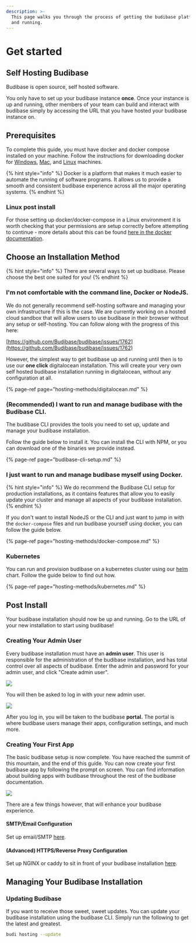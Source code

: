 ```yaml
---
description: >-
  This page walks you through the process of getting the budibase platform up
  and running.
---
```


# Get started

## Self Hosting Budibase

Budibase is open source, self hosted software. 

You only have to set up your budibase instance **once**. Once your instance is up and running, other members of your team can build and interact with budibase simply by accessing the URL that you have hosted your budibase instance on.

## Prerequisites

To complete this guide, you must have docker and docker compose installed on your machine. Follow the instructions for downloading docker for [Windows](https://docs.docker.com/docker-for-windows/install/), [Mac](https://docs.docker.com/docker-for-mac/install/), and [Linux](https://docs.docker.com/engine/install/ubuntu/) machines.

{% hint style="info" %}
Docker is a platform that makes it much easier to automate  the running of software programs. It allows us to provide a smooth and consistent budibase experience across all the major operating systems.
{% endhint %}

### Linux post install

For those setting up docker/docker-compose in a Linux environment it is worth checking that your permissions are setup correctly before attempting to continue - more details about this can be found [here in the docker documentation](https://docs.docker.com/engine/install/linux-postinstall/).

## Choose an Installation Method

{% hint style="info" %}
There are several ways to set up budibase. Please choose the best one suited for you!
{% endhint %}

### I'm not comfortable with the command line, Docker or NodeJS.

We do not generally recommend self-hosting software and managing your own infrastructure if this is the case. We are currently working on a hosted cloud sandbox that will allow users to use budibase in their browser without any setup or self-hosting. You can follow along with the progress of this here:

[https://github.com/Budibase/budibase/issues/1762](https://github.com/Budibase/budibase/issues/1762)

However, the simplest way to get budibase up and running until then is to use our **one click** digitalocean installation. This will create your very own self hosted budibase installation running in digitalocean, without any configuration at all.

{% page-ref page="hosting-methods/digitalocean.md" %}

### \(Recommended\) I want to run and manage budibase with the Budibase CLI.

The budibase CLI provides the tools you need to set up, update and manage your budibase installation.

Follow the guide below to install it. You can install the CLI with NPM, or you can download one of the binaries we provide instead.

{% page-ref page="budibase-cli-setup.md" %}

### I just want to run and manage budibase myself using Docker.

{% hint style="info" %}
We do recommend the Budibase CLI setup for production installations, as it contains features that allow you to easily update your cluster and manage all aspects of your budibase installation.
{% endhint %}

If you don't want to install NodeJS or the CLI and just want to jump in with the `docker-compose` files and run budibase yourself using docker, you can follow the guide below.

{% page-ref page="hosting-methods/docker-compose.md" %}

### Kubernetes

You can run and provision budibase on a kubernetes cluster using our [helm](https://helm.sh/) chart. Follow the guide below to find out how.

{% page-ref page="hosting-methods/kubernetes.md" %}



## Post Install

Your budibase installation should now be up and running. Go to the URL of your new installation to start using budibase!

### Creating Your Admin User

Every budibase installation must have an **admin user**. This user is responsible for the administration of the budibase installation, and has total control over all aspects of budibase. Enter the admin and password for your admin user, and click "Create admin user".

![](../.gitbook/assets/screenshot-2021-05-21-at-10.27.37%20%281%29.png)

You will then be asked to log in with your new admin user.

![](../.gitbook/assets/screenshot-2021-05-21-at-10.42.48.png)

After you log in, you will be taken to the budibase **portal.** The portal is where budibase users manage their apps, configuration settings, and much more.

### Creating Your First App

The basic budibase setup is now complete. You have reached the summit of this mountain, and the end of this guide. You can now create your first budibase app by following the prompt on screen. You can find information about building apps with budibase throughout the rest of the budibase documentation.

![](../.gitbook/assets/screenshot-2021-05-21-at-11.03.04.png)

There are a few things however, that will enhance your budibase experience.

#### SMTP/Email Configuration

Set up email/SMTP [here](../building-apps/admin-and-management/email.md).

#### \(Advanced\) HTTPS/Reverse Proxy Configuration

Set up NGINX or caddy to sit in front of your budibase installation [here](advanced-options/reverse-proxy.md).

## Managing Your Budibase Installation

### Updating Budibase

If you want to receive those sweet, sweet updates. You can update your budibase installation using the budibase CLI. Simply run the following to get the latest and greatest.

```bash
budi hosting --update 
```

